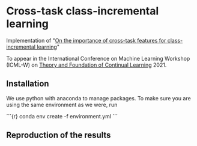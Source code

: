 # Cross-task class-incremental learning
Implementation of "[On the importance of cross-task features for class-incremental learning](https://arxiv.org/abs/2106.11930)"

To appear in the International Conference on Machine Learning Workshop (ICML-W) on [Theory and Foundation of Continual Learning](https://sites.google.com/view/cl-theory-icml2021) 2021.

## Installation

We use python with anaconda to manage packages. To make sure you are using the same environment as we were, run

´´´{r}
conda env create -f environment.yml
´´´

## Reproduction of the results

